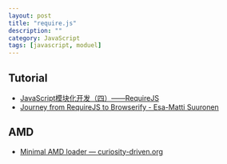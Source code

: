 ```yaml
---
layout: post
title: "require.js"
description: ""
category: JavaScript
tags: [javascript, moduel]
--- 
```


## Tutorial

- [JavaScript模块化开发（四）——RequireJS](http://www.feeldesignstudio.com/2013/09/javascript-module-pattern-requirejs)
- [Journey from RequireJS to Browserify - Esa-Matti Suuronen](http://esa-matti.suuronen.org/blog/2013/03/22/journey-from-requirejs-to-browserify/)

## AMD

- [Minimal AMD loader — curiosity-driven.org](https://curiosity-driven.org/minimal-loader)